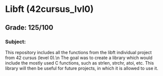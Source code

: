 # Libft (42cursus_lvl0)
## Grade: 125/100
### Subject:

This repository includes all the functions from the libft individual project from 42 cursus (level 0).\n
The goal was to create a library which would include the mostly used C functions, such as strlen, strchr, atoi, etc.
This library will then be useful for future projects, in which it is allowed to use it.

